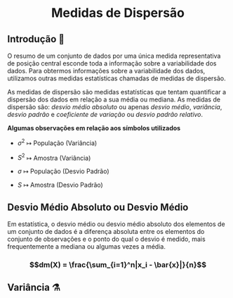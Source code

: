 # <center>Medidas de Dispersão</center>

## Introdução 🩼

O resumo de um conjunto de dados por uma única medida representativa de posição central esconde toda a informação sobre a variabilidade dos dados. Para obtermos informações sobre a variabilidade dos dados, utilizamos outras medidas estatísticas chamadas de medidas de dispersão.

As medidas de dispersão são medidas estatísticas que tentam quantificar a dispersão dos dados em relação a sua média ou mediana. As medidas de dispersão são: *desvio médio absoluto* ou apenas *desvio médio*, *variância*, *desvio padrão* e *coeficiente de variação* ou *desvio padrão relativo*.

**Algumas observações em relação aos símbolos utilizados**

- $\sigma^2$ ↦ População (Variância)

- $S^2$ ↦ Amostra (Variância)

- $\sigma$ ↦ População (Desvio Padrão)

- $S$ ↦ Amostra (Desvio Padrão)

## Desvio Médio Absoluto ou Desvio Médio

Em estatística, o desvio médio ou desvio médio absoluto dos elementos de um conjunto de dados é a diferença absoluta entre os elementos do conjunto de observações e o ponto do qual o desvio é medido, mais frequentemente a mediana ou algumas vezes a média. 

### $$dm(X) = \frac{\sum_{i=1}^n|x_i - \bar{x}|}{n}$$

## Variância ⚗️


